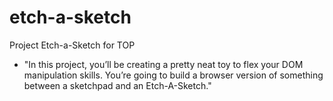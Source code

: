 # etch-a-sketch
Project Etch-a-Sketch for TOP

- "In this project, you’ll be creating a pretty neat toy to flex your DOM manipulation skills. You’re going to build a browser version of something between a sketchpad and an Etch-A-Sketch."

